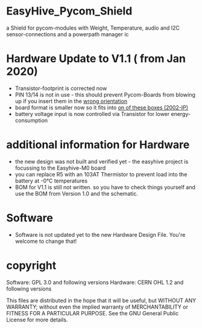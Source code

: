 # EasyHive_Pycom_Shield
a Shield for pycom-modules with Weight, Temperature, audio and I2C sensor-connections and a powerpath manager ic

# Hardware Update to V1.1 ( from Jan 2020)
* Transistor-footprint is corrected now
* PIN 13/14 is not in use - this should prevent Pycom-Boards from blowing up if you insert them in the [wrong orientation](https://docs.pycom.io/datasheets/development/lopy/)
* board format is smaller now so it fits into [on of these boxes (2002-IP)](https://asset.re-in.de/add/160267/c1/-/en/001279792DS01/DA_Axxatronic-BIM2002-IP-BLK-Universal-Gehaeuse-100-x-50-x-25-ABS-Schwarz-1St..pdf)
* battery voltage input is now controlled via Transistor for lower energy-consumption

# additional information for Hardware
* the new design was not built and verified yet - the easyhive project is focussing to the Easyhive-M0 board 
* you can replace R5 with an 103AT Thermistor to prevent load into the battery at -0°C temperatures
* BOM for V1.1 is still not written. so you have to check things yourself and use the BOM from Version 1.0 and the schematic.

# Software
* Software is not updated yet to the new Hardware Design File. You're welcome to change that!

# copyright
Software: GPL 3.0 and following versions
Hardware: CERN OHL 1.2 and following versions


This files are distributed in the hope that it will be useful,
but WITHOUT ANY WARRANTY; without even the implied warranty of
MERCHANTABILITY or FITNESS FOR A PARTICULAR PURPOSE.
See the GNU General Public License for more details.

